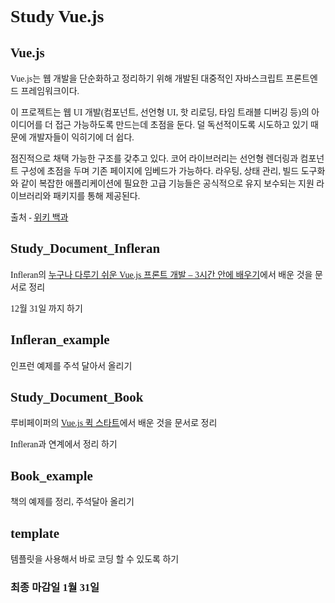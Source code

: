 <div style="@import url(http://fonts.googleapis.com/earlyaccess/nanumgothic.css);
font-family:'Nanum Gothic';">

Study Vue.js
====================

Vue.js
---------------
Vue.js는 웹 개발을 단순화하고 정리하기 위해 개발된 대중적인 자바스크립트 프론트엔드 프레임워크이다.

이 프로젝트는 웹 UI 개발(컴포넌트, 선언형 UI, 핫 리로딩, 타임 트래블 디버깅 등)의 아이디어를 더 접근 가능하도록 만드는데 초점을 둔다. 덜 독선적이도록 시도하고 있기 때문에 개발자들이 익히기에 더 쉽다.

점진적으로 채택 가능한 구조를 갖추고 있다. 코어 라이브러리는 선언형 렌더링과 컴포넌트 구성에 초점을 두며 기존 페이지에 임베드가 가능하다. 라우팅, 상태 관리, 빌드 도구화와 같이 복잡한 애플리케이션에 필요한 고급 기능들은 공식적으로 유지 보수되는 지원 라이브러리와 패키지를 통해 제공된다.

출처 - [위키 백과](https://ko.wikipedia.org/wiki/Vue.js)

Study_Document_Infleran
-----------------------
Infleran의 [누구나 다루기 쉬운 Vue.js 프론트 개발 – 3시간 안에 배우기](https://www.inflearn.com/course/vue-pwa-vue-js-%EA%B8%B0%EB%B3%B8/)에서 배운 것을 문서로 정리

12월 31일 까지 하기

Infleran_example
----------------------
인프런 예제를 주석 달아서 올리기

Study_Document_Book
----------------------
루비페이퍼의 [Vue.js 퀵 스타트](http://book.naver.com/bookdb/book_detail.nhn?bid=12481190)에서 배운 것을 문서로 정리

Infleran과 연계에서 정리 하기

Book_example
---------------------
책의 예제를 정리, 주석달아 올리기

template
---------------------
템플릿을 사용해서 바로 코딩 할 수 있도록 하기


### 최종 마감일 1월 31일
</div>
